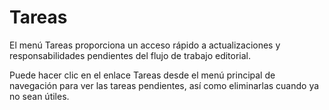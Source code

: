 # Tareas

El menú Tareas proporciona un acceso rápido a actualizaciones y responsabilidades pendientes del flujo de trabajo editorial.

Puede hacer clic en el enlace Tareas desde el menú principal de navegación para ver las tareas pendientes, así como eliminarlas cuando ya no sean útiles.
